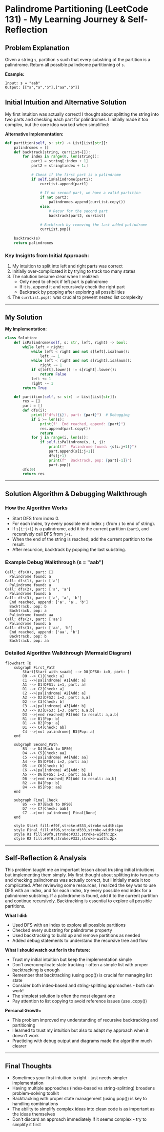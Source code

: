 # Palindrome Partitioning (LeetCode 131) - My Learning Journey & Self-Reflection

## Problem Explanation
Given a string `s`, partition `s` such that every substring of the partition is a palindrome. Return all possible palindrome partitioning of `s`.

**Example:**
```
Input: s = "aab"
Output: [["a","a","b"],["aa","b"]]
```

## Initial Intuition and Alternative Solution

My first intuition was actually correct! I thought about splitting the string into two parts and checking each part for palindromes. I initially made it too complex, but the core idea worked when simplified:

**Alternative Implementation:**
```python
def partition(self, s: str) -> List[List[str]]:
    palindromes = []
    def backtrack(string, currList=[]):
        for index in range(0, len(string)):
            part1 = string[:index + 1]
            part2 = string[index + 1:]
            
            # Check if the first part is a palindrome
            if self.isPalindrome(part1):
                currList.append(part1)
                
                # If no second part, we have a valid partition
                if not part2:
                    palindromes.append(currList.copy())
                else:
                    # Recur for the second part
                    backtrack(part2, currList)
                
                # Backtrack by removing the last added palindrome
                currList.pop()
    
    backtrack(s)
    return palindromes
```

### Key Insights from Initial Approach:
1. My intuition to split into left and right parts was correct
2. Initially over-complicated it by trying to track too many states
3. The solution became clear when I realized:
   - Only need to check if left part is palindrome
   - If it is, append it and recursively check the right part
   - Backtrack by popping after exploring all possibilities
4. The `currList.pop()` was crucial to prevent nested list complexity

---

## My Solution

**My Implementation:**
```python
class Solution:
    def isPalindrome(self, s: str, left, right) -> bool:
        while left < right:
            while left < right and not s[left].isalnum():
                left += 1
            while left < right and not s[right].isalnum():
                right -= 1
            if s[left].lower() != s[right].lower():
                return False
            left += 1
            right -= 1
        return True

    def partition(self, s: str) -> List[List[str]]:
        res = []
        part = []
        def dfs(i):
            print(f"dfs({i}), part: {part}")  # Debugging
            if i >= len(s):
                print(f"  End reached, append: {part}")
                res.append(part.copy())
                return
            for j in range(i, len(s)):
                if self.isPalindrome(s, i, j):
                    print(f"  Palindrome found: {s[i:j+1]}")
                    part.append(s[i:j+1])
                    dfs(j+1)
                    print(f"  Backtrack, pop: {part[-1]}")
                    part.pop()
        dfs(0)
        return res
```

---

## Solution Algorithm & Debugging Walkthrough

### How the Algorithm Works
- Start DFS from index 0.
- For each index, try every possible end index `j` (from `i` to end of string).
- If `s[i:j+1]` is a palindrome, add it to the current partition (`part`), and recursively call DFS from `j+1`.
- When the end of the string is reached, add the current partition to the result.
- After recursion, backtrack by popping the last substring.

### Example Debug Walkthrough (s = "aab")

```
Call: dfs(0), part: []
  Palindrome found: a
Call: dfs(1), part: ['a']
  Palindrome found: a
Call: dfs(2), part: ['a', 'a']
  Palindrome found: b
Call: dfs(3), part: ['a', 'a', 'b']
  End reached, append: ['a', 'a', 'b']
  Backtrack, pop: b
  Backtrack, pop: a
  Palindrome found: aa
Call: dfs(2), part: ['aa']
  Palindrome found: b
Call: dfs(3), part: ['aa', 'b']
  End reached, append: ['aa', 'b']
  Backtrack, pop: b
  Backtrack, pop: aa
```

### Detailed Algorithm Walkthrough (Mermaid Diagram)
```mermaid
flowchart TD
    subgraph First_Path
        Start[Start with s=aab] --> D0[DFS0: i=0, part: ]
        D0 --> C1[Check: a]
        C1 -->|palindrome| A1[Add: a]
        A1 --> D1[DFS1: i=1, part: a]
        D1 --> C2[Check: a]
        C2 -->|palindrome| A2[Add: a]
        A2 --> D2[DFS2: i=2, part: a,a]
        D2 --> C3[Check: b]
        C3 -->|palindrome| A3[Add: b]
        A3 --> D3[DFS3: i=3, part: a,a,b]
        D3 -->|end reached| R1[Add to result: a,a,b]
        R1 --> B1[Pop: b]
        B1 --> B2[Pop: a]
        D1 --> C4[Check: ab]
        C4 -->|not palindrome| B3[Pop: a]
    end

    subgraph Second_Path
        B3 --> D4[Back to DFS0]
        D4 --> C5[Check: aa]
        C5 -->|palindrome| A4[Add: aa]
        A4 --> D5[DFS4: i=2, part: aa]
        D5 --> C6[Check: b]
        C6 -->|palindrome| A5[Add: b]
        A5 --> D6[DFS5: i=3, part: aa,b]
        D6 -->|end reached| R2[Add to result: aa,b]
        R2 --> B4[Pop: b]
        B4 --> B5[Pop: aa]
    end

    subgraph Final_Check
        B5 --> D7[Back to DFS0]
        D7 --> C7[Check: aab]
        C7 -->|not palindrome| Final[Done]
    end

    style Start fill:#f9f,stroke:#333,stroke-width:4px
    style Final fill:#f96,stroke:#333,stroke-width:4px
    style R1 fill:#9f9,stroke:#333,stroke-width:2px
    style R2 fill:#9f9,stroke:#333,stroke-width:2px
```

---

## Self-Reflection & Analysis

This problem taught me an important lesson about trusting initial intuitions but implementing them simply. My first thought about splitting into two parts and checking palindromes was actually correct, but I initially made it too complicated. After reviewing some resources, I realized the key was to use DFS with an index, and for each index, try every possible end index for a palindrome substring. If a palindrome is found, add it to the current partition and continue recursively. Backtracking is essential to explore all possible partitions.

**What I did:**
- Used DFS with an index to explore all possible partitions
- Checked every substring for palindrome property
- Used backtracking to build up and remove partitions as needed
- Added debug statements to understand the recursive tree and flow

**What I should watch out for in the future:**
- Trust my initial intuition but keep the implementation simple
- Don't overcomplicate state tracking - often a simple list with proper backtracking is enough
- Remember that backtracking (using pop()) is crucial for managing list state
- Consider both index-based and string-splitting approaches - both can work!
- The simplest solution is often the most elegant one
- Pay attention to list copying to avoid reference issues (use .copy())

**Personal Growth:**
- This problem improved my understanding of recursive backtracking and partitioning
- I learned to trust my intuition but also to adapt my approach when it doesn't work
- Practicing with debug output and diagrams made the algorithm much clearer

---

## Final Thoughts
- Sometimes your first intuition is right - just needs simpler implementation
- Having multiple approaches (index-based vs string-splitting) broadens problem-solving toolkit
- Backtracking with proper state management (using pop()) is key to handling combinations
- The ability to simplify complex ideas into clean code is as important as the ideas themselves
- Don't discard an approach immediately if it seems complex - try to simplify it first
